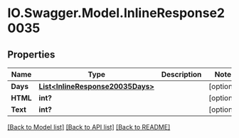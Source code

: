 # IO.Swagger.Model.InlineResponse20035
## Properties

Name | Type | Description | Notes
------------ | ------------- | ------------- | -------------
**Days** | [**List&lt;InlineResponse20035Days&gt;**](InlineResponse20035Days.md) |  | [optional] 
**HTML** | **int?** |  | [optional] 
**Text** | **int?** |  | [optional] 

[[Back to Model list]](../README.md#documentation-for-models) [[Back to API list]](../README.md#documentation-for-api-endpoints) [[Back to README]](../README.md)


